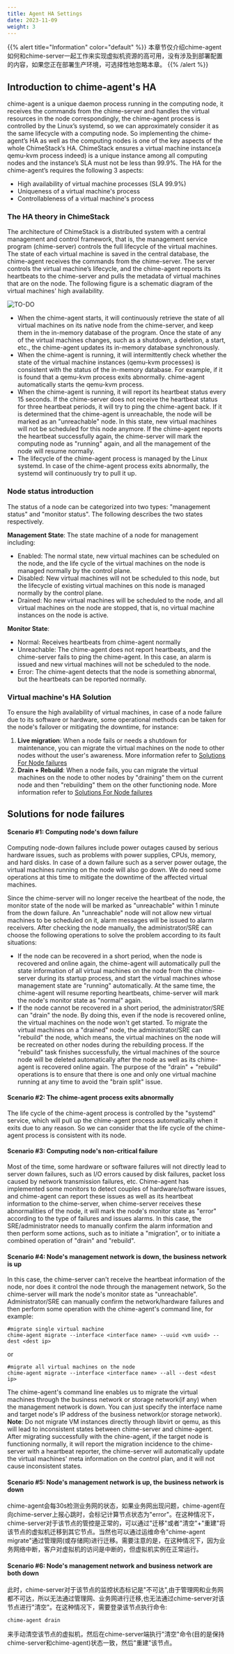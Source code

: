 ```yaml
---
title: Agent HA Settings
date: 2023-11-09
weight: 3
---
```


{{% alert title="Information" color="default" %}}
本章节仅介绍chime-agent如何和chime-server一起工作来实现虚拟机资源的高可用，没有涉及到部署配置的内容，如果您正在部署生产环境，可选择性地忽略本章。
{{% /alert %}}

## Introduction to chime-agent's HA 

chime-agent is a unique daemon process running in the computing node, it receives the commands from the chime-server and handles the virtual resources in the node correspondingly, the chime-agent process is controlled by the Linux’s systemd, so we can approximately consider it as the same lifecycle with a computing node. So implementing the chime-agent’s HA as well as the computing nodes is one of the key aspects of the whole ChimeStack’s HA.
ChimeStack ensures a virtual machine instance(a qemu-kvm process indeed) is a unique instance among all computing nodes and the instance’s SLA must not be less than 99.9%. The HA for the chime-agent’s requires the following 3 aspects:
- High availability of virtual machine processes (SLA 99.9%)
- Uniqueness of a virtual machine's process
- Controllableness of a virtual machine's process
  
### The HA theory in ChimeStack

The architecture of ChimeStack is a distributed system with a central management and control framework, that is, the management service program (chime-server) controls the full lifecycle of the virtual machines. The state of each virtual machine is saved in the central database,  the chime-agent receives the commands from the chime-server. The server controls the virtual machine’s lifecycle, and the chime-agent reports its heartbeats to the chime-server and pulls the metadata of virtual machines that are on the node. The following figure is a schematic diagram of the virtual machines' high availability.


![TO-DO](/images/chime-agent-ha.png)

- When the chime-agent starts, it will continuously retrieve the state of all virtual machines on its native node from the chime-server, and keep them in the in-memory database of the program. Once the state of any of the virtual machines changes, such as a shutdown, a deletion, a start, etc., the chime-agent updates its in-memory database synchronously.
- When the chime-agent is running, it will intermittently check whether the state of the virtual machine instances (qemu-kvm processes) is consistent with the status of the in-memory database. For example, if it is found that a qemu-kvm process exits abnormally. chime-agent automatically starts the qemu-kvm process.
- When the chime-agent is running, it will report its heartbeat status every 15 seconds. If the chime-server does not receive the heartbeat status for three heartbeat periods, it will try to ping the chime-agent back. If it is determined that the chime-agent is unreachable, the node will be marked as an "unreachable" node. In this state, new virtual machines will not be scheduled for this node anymore. If the chime-agent reports the heartbeat successfully again, the chime-server will mark the computing node as "running" again, and all the management of the node will resume normally.
- The lifecycle of the chime-agent process is managed by the Linux systemd. In case of the chime-agent process exits abnormally, the systemd will continuously try to pull it up.

### Node status introduction

The status of a node can be categorized into two types: "management status" and "monitor status". The following describes the two states respectively.

**Management State**: The state machine of a node for management including: 
- Enabled: The normal state, new virtual machines can be scheduled on the node, and the life cycle of the virtual machines on the node is managed normally by the control plane.
- Disabled: New virtual machines will not be scheduled to this node, but the lifecycle of existing virtual machines on this node is managed normally by the control plane.
- Drained: No new virtual machines will be scheduled to the node, and all virtual machines on the node are stopped, that is, no virtual machine instances on the node is active.

**Monitor State**: 
- Normal: Receives heartbeats from chime-agent normally 
- Unreachable: The chime-agent does not report heartbeats, and the chime-server fails to ping the chime-agent. In this case, an alarm is issued and new virtual machines will not be scheduled to the node.
- Error: The chime-agent detects that the node is something abnormal, but the heartbeats can be reported normally.

### Virtual machine's HA Solution

To ensure the high availability of virtual machines, in case of a node failure due to its software or hardware, some operational methods can be taken for the node's failover or mitigating the downtime, for instance:

1. **Live migration**: When a node fails or needs a shutdown for maintenance, you can migrate the virtual machines on the node to other nodes without the user's awareness. More information refer to [Solutions For Node failures](/en/docs/usage/failure)
2. **Drain + Rebuild**: When a node fails, you can migrate the virtual machines on the node to other nodes by "draining" them on the current node and then "rebuilding" them on the other functioning node. More information refer to [Solutions For Node failures](/en/docs/usage/failure)

## Solutions for node failures 


#### Scenario #1: Computing node's down failure

Computing node-down failures include power outages caused by serious hardware issues, such as problems with power supplies, CPUs, memory, and hard disks. In case of a down failure such as a server power outage, the virtual machines running on the node will also go down. We do need some operations at this time to mitigate the downtime of the affected virtual machines.

Since the chime-server will no longer receive the heartbeat of the node, the monitor state of the node will be marked as "unreachable" within 1 minute from the down failure. An "unreachable" node will not allow new virtual machines to be scheduled on it, alarm messages will be issued to alarm receivers.
After checking the node manually, the administrator/SRE can choose the following operations to solve the problem according to its fault situations: 

- If the node can be recovered in a short period, when the node is recovered and online again, the chime-agent will automatically pull the state information of all virtual machines on the node from the chime-server during its startup process, and start the virtual machines whose management state are "running" automatically. At the same time, the chime-agent will resume reporting heartbeats, chime-server will mark the node's monitor state as "normal" again.
- If the node cannot be recovered in a short period, the administrator/SRE can "drain" the node. By doing this, even if the node is recovered online, the virtual machines on the node won't get started. To migrate the virtual machines on a "drained" node, the administrator/SRE can "rebuild" the node, which means, the virtual machines on the node will be recreated on other nodes during the rebuilding process. If the "rebuild" task finishes successfully, the virtual machines of the source node will be deleted automatically after the node as well as its chime-agent is recovered online again. The purpose of the "drain" + "rebuild" operations is to ensure that there is one and only one virtual machine running at any time to avoid the "brain split" issue.
  

#### Scenario #2: The chime-agent process exits abnormally

The life cycle of the chime-agent process is controlled by the "systemd" service, which will pull up the chime-agent process automatically when it exits due to any reason. So we can consider that the life cycle of the chime-agent process is consistent with its node.

#### Scenario #3: Computing node's non-critical failure

Most of the time, some hardware or software failures will not directly lead to server down failures, such as I/O errors caused by disk failures, packet loss caused by network transmission failures, etc. Chime-agent has implemented some monitors to detect couples of hardware/software issues, and chime-agent can report these issues as well as its heartbeat information to the chime-server, when chime-server receives these abnormalities of the node, it will mark the node's monitor state as "error" according to the type of failures and issues alarms. In this case, the SRE/administrator needs to manually confirm the alarm information and then perform some actions, such as to initiate a "migration", or to initiate a combined operation of "drain" and "rebuild".


#### Scenario #4: Node's management network is down, the business network is up

In this case, the chime-server can't receive the heartbeat information of the node, nor does it control the node through the management network, So the chime-server will mark the node's monitor state as "unreachable". Administrator/SRE can manually confirm the network/hardware failures and then perform some operation with the chime-agent's command line, for example: 

```
#migrate single virtual machine 
chime-agent migrate --interface <interface name> --uuid <vm uuid> --dest <dest ip>
```

or 

```
#migrate all virtual machines on the node 
chime-agent migrate --interface <interface name> --all --dest <dest ip>
```

The chime-agent's command line enables us to migrate the virtual machines through the business network or storage network(if any) when the management network is down. You can just specify the interface name and target node's IP address of the business network(or storage network). **Note**: Do not migrate VM instances directly through libvirt or qemu, as this will lead to inconsistent states between chime-server and chime-agent. After migrating successfully with the chine-agent, if the target node is functioning normally, it will report the migration incidence to the chime-server with a heartbeat reporter, the chime-server will automatically update the virtual machines' meta information on the control plan, and it will not cause inconsistent states.

#### Scenario #5: Node's management network is up, the business network is down

chime-agent会每30s检测业务网的状态，如果业务网出现问题，chime-agent在向chime-server上报心跳时，会标记计算节点状态为"error"。在这种情况下，chime-server对于该节点的管控是正常的，可以通过"迁移"或者"清空"+"重建"将该节点的虚拟机迁移到其它节点。当然也可以通过运维命令"chime-agent migrate"通过管理网(或存储网)进行迁移。需要注意的是，在这种情况下，因为业务网络中断，客户对虚拟机的访问是中断的，但虚拟机实例在正常运行。 

#### Scenario #6: Node's management network and business network are both down

此时，chime-server对于该节点的监控状态标记是"不可达",由于管理网和业务网都不可达，所以无法通过管理网、业务网进行迁移,也无法通过chime-server对该节点进行"清空"。在这种情况下，需要登录该节点执行命令:

```
chime-agent drain 
```

来手动清空该节点的虚拟机，然后在chime-server端执行"清空"命令(目的是保持chime-server和chime-agent)状态一致，然后"重建"该节点。